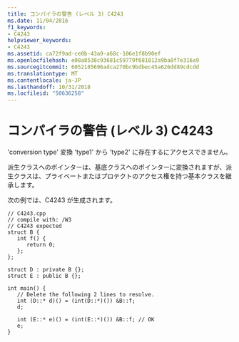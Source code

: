 ```yaml
---
title: コンパイラの警告 (レベル 3) C4243
ms.date: 11/04/2016
f1_keywords:
- C4243
helpviewer_keywords:
- C4243
ms.assetid: ca72f9ad-ce0b-43a9-a68c-106e1f8b90ef
ms.openlocfilehash: e08a8538c93681c59779f681812a9ba8f7e316a9
ms.sourcegitcommit: 6052185696adca270bc9bdbec45a626dd89cdcdd
ms.translationtype: MT
ms.contentlocale: ja-JP
ms.lasthandoff: 10/31/2018
ms.locfileid: "50636258"
---
```

# <a name="compiler-warning-level-3-c4243"></a>コンパイラの警告 (レベル 3) C4243

'conversion type' 変換 'type1' から 'type2' に存在するにアクセスできません。

派生クラスへのポインターは、基底クラスへのポインターに変換されますが、派生クラスは、プライベートまたはプロテクトのアクセス権を持つ基本クラスを継承します。

次の例では、C4243 が生成されます。

```
// C4243.cpp
// compile with: /W3
// C4243 expected
struct B {
   int f() {
      return 0;
   };
};

struct D : private B {};
struct E : public B {};

int main() {
   // Delete the following 2 lines to resolve.
   int (D::* d)() = (int(D::*)()) &B::f;
   d;

   int (E::* e)() = (int(E::*)()) &B::f; // OK
   e;
}
```